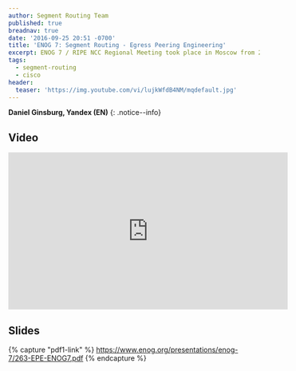 ```yaml
---
author: Segment Routing Team
published: true
breadnav: true
date: '2016-09-25 20:51 -0700'
title: 'ENOG 7: Segment Routing - Egress Peering Engineering'
excerpt: ENOG 7 / RIPE NCC Regional Meeting took place in Moscow from 26-27 May 2014.
tags:
  - segment-routing
  - cisco
header:
  teaser: 'https://img.youtube.com/vi/lujkWfdB4NM/mqdefault.jpg'
---
```


**Daniel Ginsburg, Yandex (EN)**
{: .notice--info}

## Video  

<iframe width="560" height="315" src="https://www.youtube.com/embed/lujkWfdB4NM" frameborder="0" allowfullscreen></iframe>


## Slides  

{% capture "pdf1-link" %}
https://www.enog.org/presentations/enog-7/263-EPE-ENOG7.pdf
{% endcapture %}

<div id="pdf1"></div>
<script>
        PDFObject.embed("{{ pdf1-link }}",
                        "#pdf1",
                        {height: "500px"});
</script>
